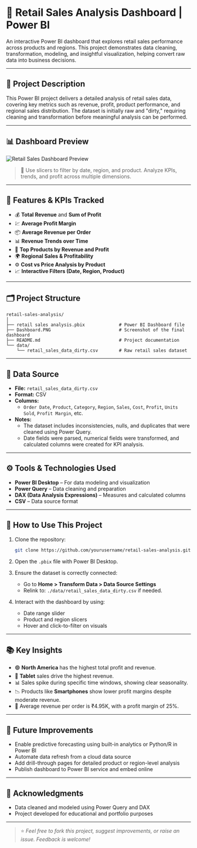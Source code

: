 
# 🛒 Retail Sales Analysis Dashboard | Power BI

An interactive Power BI dashboard that explores retail sales performance across products and regions. This project demonstrates data cleaning, transformation, modeling, and insightful visualization, helping convert raw data into business decisions.

---

## 📄 Project Description

This Power BI project delivers a detailed analysis of retail sales data, covering key metrics such as revenue, profit, product performance, and regional sales distribution. The dataset is initially raw and "dirty," requiring cleaning and transformation before meaningful analysis can be performed.

---

## 📊 Dashboard Preview

![Retail Sales Dashboard Preview](./Dashboard.PNG)

> 📌 Use slicers to filter by date, region, and product. Analyze KPIs, trends, and profit across multiple dimensions.

---

## 🧩 Features & KPIs Tracked

- 💰 **Total Revenue** and **Sum of Profit**
- 💹 **Average Profit Margin**
- 📦 **Average Revenue per Order**
- 📊 **Revenue Trends over Time**
- 🎯 **Top Products by Revenue and Profit**
- 🌍 **Regional Sales & Profitability**
- ⚙️ **Cost vs Price Analysis by Product**
- 📈 **Interactive Filters (Date, Region, Product)**

---

## 🗂️ Project Structure

```
retail-sales-analysis/
│
├── retail sales analysis.pbix             # Power BI Dashboard file
├── Dashboard.PNG                          # Screenshot of the final dashboard
├── README.md                              # Project documentation
└── data/
    └── retail_sales_data_dirty.csv        # Raw retail sales dataset
```

---

## 📝 Data Source

- **File:** `retail_sales_data_dirty.csv`
- **Format:** CSV
- **Columns:**
  - `Order Date`, `Product`, `Category`, `Region`, `Sales`, `Cost`, `Profit`, `Units Sold`, `Profit Margin`, etc.
- **Notes:**
  - The dataset includes inconsistencies, nulls, and duplicates that were cleaned using Power Query.
  - Date fields were parsed, numerical fields were transformed, and calculated columns were created for KPI analysis.

---

## ⚙️ Tools & Technologies Used

- **Power BI Desktop** – For data modeling and visualization  
- **Power Query** – Data cleaning and preparation  
- **DAX (Data Analysis Expressions)** – Measures and calculated columns  
- **CSV** – Data source format

---

## 🚀 How to Use This Project

1. Clone the repository:
   ```bash
   git clone https://github.com/yourusername/retail-sales-analysis.git
   ```

2. Open the `.pbix` file with Power BI Desktop.

3. Ensure the dataset is correctly connected:
   - Go to **Home > Transform Data > Data Source Settings**
   - Relink to: `./data/retail_sales_data_dirty.csv` if needed.

4. Interact with the dashboard by using:
   - Date range slider
   - Product and region slicers
   - Hover and click-to-filter on visuals

---

## 📚 Key Insights

- 🟢 **North America** has the highest total profit and revenue.
- 💸 **Tablet** sales drive the highest revenue.
- 📊 Sales spike during specific time windows, showing clear seasonality.
- 📉 Products like **Smartphones** show lower profit margins despite moderate revenue.
- 🧮 Average revenue per order is ₹4.95K, with a profit margin of 25%.

---

## 📌 Future Improvements

- Enable predictive forecasting using built-in analytics or Python/R in Power BI
- Automate data refresh from a cloud data source
- Add drill-through pages for detailed product or region-level analysis
- Publish dashboard to Power BI service and embed online

---

## 🙌 Acknowledgments

- Data cleaned and modeled using Power Query and DAX
- Project developed for educational and portfolio purposes

---

> ⭐ *Feel free to fork this project, suggest improvements, or raise an issue. Feedback is welcome!*
